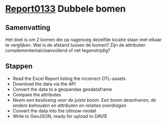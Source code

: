 # [Report0133](https://docs.google.com/spreadsheets/d/1rh9WX_zT9KjLPac9B4jg5p5rXKDBRlMIlkJVZKoQWd4/edit?gid=0#gid=0) Dubbele bomen

## Samenvatting
Het doel is om 2 bomen die op nagenoeg dezelfde locatie staan met elkaar te verglijken.
Wat is de afstand tussen de bomen?
Zijn de attributen complemententair/aanvullend of net tegenstrijdig?

## Stappen
- Read the Excel Report listing the incorrect OTL-assets
- Download the data via the API
- Convert the data to a geopandas geodataframe
- Compare the attributes
- *Neem een beslissing voor de juiste boom. Een boom deactiveren, de andere behouden en attributen en relaties overdragen*
- Convert the data into the otlmow-model
- Write to GeoJSON, ready for upload to DAVIE